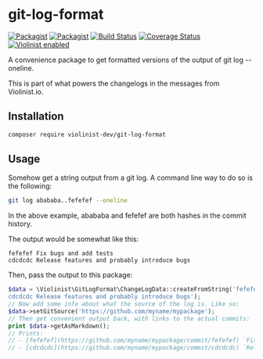 # git-log-format


[![Packagist](https://img.shields.io/packagist/v/violinist-dev/git-log-format.svg?maxAge=3600)](https://packagist.org/packages/violinist-dev/git-log-format)
[![Packagist](https://img.shields.io/packagist/dt/violinist-dev/git-log-format.svg?maxAge=3600)](https://packagist.org/packages/violinist-dev/git-log-format)
[![Build Status](https://travis-ci.org/violinist-dev/git-log-format.svg?branch=master)](https://travis-ci.org/violinist-dev/git-log-format)
[![Coverage Status](https://coveralls.io/repos/github/violinist-dev/git-log-format/badge.svg?branch=master)](https://coveralls.io/github/violinist-dev/git-log-format?branch=master)
[![Violinist enabled](https://img.shields.io/badge/violinist-enabled-brightgreen.svg)](https://violinist.io)


A convenience package to get formatted versions of the output of git log --oneline.

This is part of what powers the changelogs in the messages from Violinist.io.

## Installation

```bash
composer require violinist-dev/git-log-format
```

## Usage

Somehow get a string output from a git log. A command line way to do so is the following:

```bash
git log abababa..fefefef --oneline
```

In the above example, abababa and fefefef are both hashes in the commit history.

The output would be somewhat like this:

```
fefefef Fix bugs and add tests
cdcdcdc Release features and probably introduce bugs

```

Then, pass the output to this package:

```php
$data = \Violinist\GitLogFormat\ChangeLogData::createFromString('fefefef Fix bugs and add tests
cdcdcdc Release features and probably introduce bugs');
// Now add some info about what the source of the log is. Like so:
$data->setGitSource('https://github.com/myname/mypackage');
// Then get convenient output back, with links to the actual commits:
print $data->getAsMarkdown();
// Prints:
// - [fefefef](https://github.com/myname/mypackage/commit/fefefef) `Fix bugs and add tests`
// - [cdcdcdc](https://github.com/myname/mypackage/commit/cdcdcdc) `Release features and probably introduce bugs`

```
